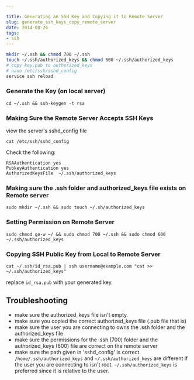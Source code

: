 ```yaml
---

title: Generating an SSH Key and Copying it to Remote Server
slug: generate_ssh_keys_copy_remote_server
date: 2014-08-26
tags: 
- ssh
---
```



```bash
mkdir ~/.ssh && chmod 700 ~/.ssh
touch ~/.ssh/authorized_keys && chmod 600 ~/.ssh/authorized_keys
# copy key.pub to authorized_keys
# nano /etc/ssh/sshd_config
service ssh reload
```

### Generate the Key (on local server) 
	cd ~/.ssh && ssh-keygen -t rsa

### Making Sure the Remote Server Accepts SSH Keys
view the server's sshd_config file

	cat /etc/ssh/sshd_config

Check the following:

	RSAAuthentication yes
	PubkeyAuthentication yes
	AuthorizedKeysFile	~/.ssh/authorized_keys

### Making sure the .ssh folder and authorized_keys file exists on Remote server
	sudo mkdir ~/.ssh && sudo touch ~/.sh/authorized_keys

### Setting Permission on Remote Server 
	sudo chmod go-w ~/ && sudo chmod 700 ~/.ssh && sudo chmod 600 ~/.ssh/authorized_keys

### Copying SSH Public Key from Local to Remote Server
	cat ~/.ssh/id_rsa.pub | ssh username@example.com "cat >> ~/.ssh/authorized_keys"

replace `id_rsa.pub` with your generated key.


Troubleshooting
---
- make sure the authorized_keys file isn't empty. 
- make sure you copied the correct authorized_keys file (.pub file that is)
- make sure the user you are connecting to owns the .ssh folder and the authorized_keys file
- make sure the permissions for the .ssh (700) folder and the authorized_keys (600) file are correct on the remote server
- make sure the path given in 'sshd_config' is correct. `/home/.ssh/authorized_keys` and `~/.ssh/authorized_keys` are different if the user you are connecting to isn't root. `~/.ssh/authorized_keys` is preferred since it is relative to the user.
